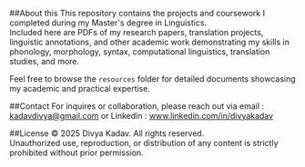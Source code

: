##About this
This repository contains the projects and coursework I completed during my Master's degree in Linguistics.  
Included here are PDFs of my research papers, translation projects, linguistic annotations, and other academic work demonstrating my skills in phonology, morphology, syntax, computational linguistics, translation studies, and more.

Feel free to browse the `resources` folder for detailed documents showcasing my academic and practical expertise.

##Contact
For inquires or collaboration, please reach out via email : kadavdivya@gmail.com or Linkedin : www.linkedin.com/in/divyakadav

##License
© 2025 Divya Kadav. All rights reserved.  
Unauthorized use, reproduction, or distribution of any content is strictly prohibited without prior permission.
